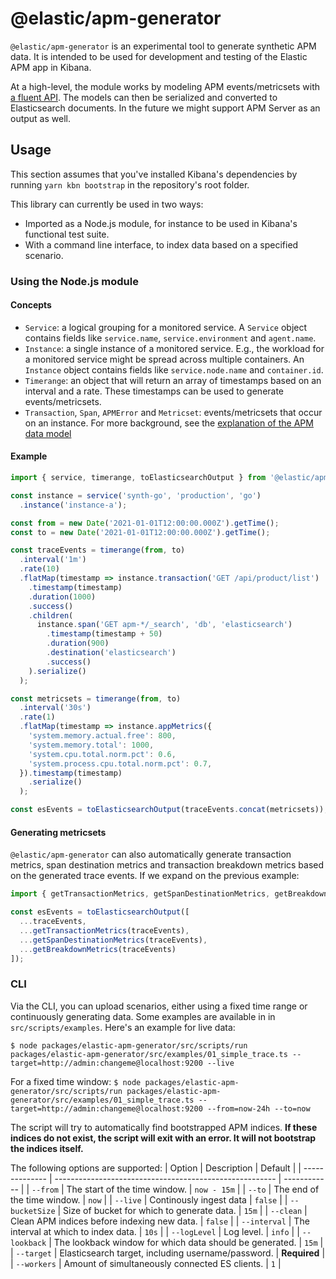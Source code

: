 # @elastic/apm-generator

`@elastic/apm-generator` is an experimental tool to generate synthetic APM data. It is intended to be used for development and testing of the Elastic APM app in Kibana. 

At a high-level, the module works by modeling APM events/metricsets with [a fluent API](https://en.wikipedia.org/wiki/Fluent_interface). The models can then be serialized and converted to Elasticsearch documents. In the future we might support APM Server as an output as well.

## Usage

This section assumes that you've installed Kibana's dependencies by running `yarn kbn bootstrap` in the repository's root folder.

This library can currently be used in two ways:

- Imported as a Node.js module, for instance to be used in Kibana's functional test suite.
- With a command line interface, to index data based on a specified scenario.

### Using the Node.js module

#### Concepts

- `Service`: a logical grouping for a monitored service. A `Service` object contains fields like `service.name`, `service.environment` and `agent.name`.
- `Instance`: a single instance of a monitored service. E.g., the workload for a monitored service might be spread across multiple containers. An `Instance` object contains fields like `service.node.name` and `container.id`.
- `Timerange`: an object that will return an array of timestamps based on an interval and a rate. These timestamps can be used to generate events/metricsets.
- `Transaction`, `Span`, `APMError` and `Metricset`: events/metricsets that occur on an instance. For more background, see the [explanation of the APM data model](https://www.elastic.co/guide/en/apm/get-started/7.15/apm-data-model.html)


#### Example

```ts
import { service, timerange, toElasticsearchOutput } from '@elastic/apm-generator';

const instance = service('synth-go', 'production', 'go')
  .instance('instance-a');

const from = new Date('2021-01-01T12:00:00.000Z').getTime();
const to = new Date('2021-01-01T12:00:00.000Z').getTime();

const traceEvents = timerange(from, to)
  .interval('1m')
  .rate(10)
  .flatMap(timestamp => instance.transaction('GET /api/product/list')
    .timestamp(timestamp)
    .duration(1000)
    .success()
    .children(
      instance.span('GET apm-*/_search', 'db', 'elasticsearch')
        .timestamp(timestamp + 50)
        .duration(900)
        .destination('elasticsearch')
        .success()
    ).serialize()
  );

const metricsets = timerange(from, to)
  .interval('30s')
  .rate(1)
  .flatMap(timestamp => instance.appMetrics({
    'system.memory.actual.free': 800,
    'system.memory.total': 1000,
    'system.cpu.total.norm.pct': 0.6,
    'system.process.cpu.total.norm.pct': 0.7,
  }).timestamp(timestamp)
    .serialize()
  );

const esEvents = toElasticsearchOutput(traceEvents.concat(metricsets));
```

#### Generating metricsets

`@elastic/apm-generator` can also automatically generate transaction metrics, span destination metrics and transaction breakdown metrics based on the generated trace events. If we expand on the previous example:

```ts
import { getTransactionMetrics, getSpanDestinationMetrics, getBreakdownMetrics } from '@elastic/apm-generator';

const esEvents = toElasticsearchOutput([
  ...traceEvents,
  ...getTransactionMetrics(traceEvents),
  ...getSpanDestinationMetrics(traceEvents),
  ...getBreakdownMetrics(traceEvents)
]);
```

### CLI

Via the CLI, you can upload scenarios, either using a fixed time range or continuously generating data. Some examples are available in in `src/scripts/examples`. Here's an example for live data:

`$ node packages/elastic-apm-generator/src/scripts/run packages/elastic-apm-generator/src/examples/01_simple_trace.ts --target=http://admin:changeme@localhost:9200 --live`

For a fixed time window:
`$ node packages/elastic-apm-generator/src/scripts/run packages/elastic-apm-generator/src/examples/01_simple_trace.ts --target=http://admin:changeme@localhost:9200 --from=now-24h --to=now`

The script will try to automatically find bootstrapped APM indices. __If these indices do not exist, the script will exit with an error. It will not bootstrap the indices itself.__

The following options are supported:
| Option         | Description                                             | Default      |
| -------------- | ------------------------------------------------------- | ------------ |
| `--from`       | The start of the time window.                           | `now - 15m`  |
| `--to`         | The end of the time window.                             | `now`        |
| `--live`       | Continously ingest data                                 | `false`      |
| `--bucketSize` | Size of bucket for which to generate data.              | `15m`        |
| `--clean`      | Clean APM indices before indexing new data.             | `false`      |
| `--interval`   | The interval at which to index data.                    | `10s`        |
| `--logLevel`   | Log level.                                              | `info`       |
| `--lookback`   | The lookback window for which data should be generated. | `15m`        |
| `--target`     | Elasticsearch target, including username/password.      | **Required** |
| `--workers`    | Amount of simultaneously connected ES clients.          | `1`          |

